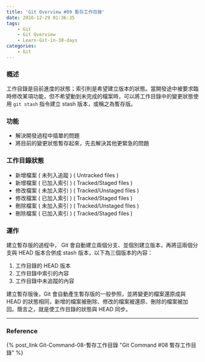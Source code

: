 ```yaml
---
title: 'Git Overview #09 暫存工作目錄'
date: 2016-12-29 01:36:35
tags: 
    - Git
    - Git Overview
    - Learn-Git-in-30-days
categories:
    - Git
---
```

### 概述
工作目錄是目前進度的狀態；索引則是希望建立版本的狀態。當開發途中被要求臨時修改某項功能，但不希望動到未完成的檔案時，可以將工作目錄中的變更狀態使用 `git stash` 指令建立 stash 版本，或稱之為暫存版。

<!-- more -->

### 功能
- 解決開發過程中插單的問題
- 將目前的變更狀態暫存起來，先去解決其他更緊急的問題


### 工作目錄狀態
 - 新增檔案 ( 未列入追蹤 ) ( Untracked files )
 - 新增檔案 ( 已加入索引 ) ( Tracked/Staged files )
 - 修改檔案 ( 未加入索引 ) ( Tracked/Unstaged files )
 - 修改檔案 ( 已加入索引 ) ( Tracked/Staged files )
 - 刪除檔案 ( 未加入索引 ) ( Tracked/Unstaged files )
 - 刪除檔案 ( 已加入索引 ) ( Tracked/Staged files )
 

### 運作
建立暫存版的過程中， Git  會自動建立兩個分支、並個別建立版本，再將這兩個分支與 HEAD 版本合併成 stash 版本，以下為三個版本的內容：
 1. 工作目錄的 HEAD 版本
 2. 工作目錄中索引的內容
 3. 工作目錄中未追蹤的內容

建立暫存版後，Git  會自動產生暫存版的一般參照，並將變更的檔案還原成與 HEAD 的狀態相同，新增的檔案被刪除、修改的檔案被還原、刪除的檔案被加回。簡言之，就是使工作目錄的狀態與 HEAD 同步。
 
---

### Reference
{% post_link Git-Command-08-暫存工作目錄 "Git Command #08 暫存工作目錄" %}